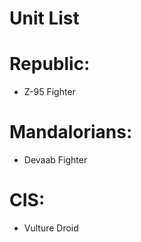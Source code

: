 # Unit List

# Republic:

 - Z-95 Fighter

# Mandalorians:

 - Devaab Fighter

# CIS:

 - Vulture Droid
